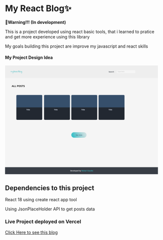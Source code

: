 <h1>My React Blog✨</h1>
<strong>🚩Warning!!! (In development)</strong>
<p>This is a project developed using react basic tools, that i learned to pratice and get more experience using this library</p>
<p>My goals building this project are improve my javascript and react skills</p>
<h4>My Project Design Idea</h4>
<img src="./figmaIdea.png" alt="Prototype image">
<h2>Dependencies to this project</h2>
<p>React 18 using create react app tool</p>
<p>Using JsonPlaceHolder API to get posts data</p>
<h3>Live Project deployed on Vercel</h3>
<a href="https://my-react-blog-tau.vercel.app/">Click Here to see this blog</a>